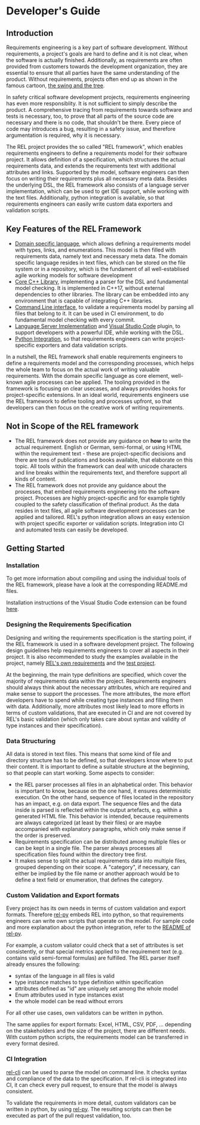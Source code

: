 # Developer's Guide

## Introduction

Requirements engineering is a key part of software development. Without requirements, a project's goals are hard to define and it is not clear, when the software is actually finished. Additionally, as requirements are often provided from customers towards the development organization, they are essential to ensure that all parties have the same understanding of the product. Without requirements, projects often end up as shown in the famous cartoon, [the swing and the tree](https://blog.codefor.cash/2017/08/30/software-development-risks-the-tree-swing-risk/).

In safety critical software development projects, requirements engineering has even more responsiblity. It is not sufficient to simply describe the product. A comprehensive tracing from requirements towards software and tests is necessary, too, to prove that all parts of the source code are necessary and there is no code, that shouldn't be there. Every piece of code may introduces a bug, resulting in a safety issue, and therefore argumentation is required, why it is necessary.

The REL project provides the so called "REL framework", which enables requirements engineers to define a requirements model for their software project. It allows definition of a specification, which structures the actual requirements data, and extends the requirements text with additional attributes and links. Supported by the model, software engineers can then focus on writing their requirements plus all necessary meta data. Besides the underlying DSL, the REL framework also consists of a language server implementation, which can be used to get IDE support, while working with the text files. Additionally, python integration is available, so that requirements engineers can easily write custom data exporters and validation scripts.

## Key Features of the REL Framework

- [Domain specific language](../rel-lib/grammar), which allows defining a requirements model with types, links, and enumerations. This model is then filled with requirements data, namely text and necessary meta data. The domain specific language resides in text files, which can be stored on the file system or in a repository, which is the fundament of all well-establised agile working models for software development
- [Core C++ Library](../rel-lib), implementing a parser for the DSL and fundamental model checking. It is implemented in C++17, without external dependencies to other libraries. The library can be embedded into any environment that is capable of integrating C++ libraries.
- [Command Line interface](../rel-cli), to validate a requirements model by parsing all files that belong to it. It can be used in CI environment, to do fundamental model checking with every commit.
- [Language Server Implementation](../rel-ls) and [Visual Studio Code](../vscode-ext) plugin, to support developers with a powerful IDE, while working with the DSL.
- [Python Integration](../rel-py), so that requirements engineers can write project-specific exporters and data validation scripts.

In a nutshell, the REL framework shall enable requirements engineers to define a requirements model and the corresponding processes, which helps the whole team to focus on the actual work of writing valuable requirements. With the domain specific language as core element, well-known agile processes can be applied. The tooling provided in the framework is focusing on clear usecases, and always provides hooks for project-specific extensions. In an ideal world, requirements engineers use the REL framework to define tooling and processes upfront, so that developers can then focus on the creative work of writing requirements. 


## Not in Scope of the REL framework

- The REL framework does not provide any guidance on **how** to write the actual requirement. English or German, semi-formal, or using HTML within the requirement text - these are project-specific decisions and there are tons of publications and books available, that elaborate on this topic. All tools within the framework can deal with unicode characters and line breaks within the requirements text, and therefore support all kinds of content.
- The REL framework does not provide any guidance about the processes, that embed requirements engineering into the software project. Processes are highly project-specific and for example tightly coupled to the safety classification of thefinal product. As the data resides in text files, all agile software development processes can be applied and tailored. REL's python integration allows an easy extension with project specific exporter or validation scripts. Integration into CI and automated tests can easily be developed.


## Getting Started

### Installation

To get more information about compiling and using the individual tools of the REL framework, please have a look at the corresponding README.md files.

Installation instructions of the Visual Studio Code extension can be found [here](../vscode-ext/README.md).

### Designing the Requirements Specification

Designing and writing the requirements specification is the starting point, if the REL framework is used in a software development project. The following design guidelines help requirements engineers to cover all aspects in their project. It is also recommended to study the examples available in the project, namely [REL's own requirements](../requirements) and the [test project](../test).

At the beginning, the main type definitions are specified, which cover the majority of requirements data within the project. Requirements engineers should always think about the necessary attributes, which are required and make sense to support the processes. The more attributes, the more effort developers have to spend while creating type instances and filling them with data. Additionally, more attributes most likely lead to more efforts in terms of custom validations, that are executed in CI and are not covered by REL's basic validation (which only takes care about syntax and validity of type instances and their specification).

### Data Structuring

All data is stored in text files. This means that some kind of file and directory structure has to be defined, so that developers know where to put their content. It is important to define a suitable structure at the beginning, so that people can start working. Some aspects to consider:

- the REL parser processes all files in an alphabetical order. This behavior is important to know, because on the one hand, it ensures deterministic execution. On the other hand, sequence of files located in the repository has an impact, e.g. on data export. The sequence files and the data inside is parsed is reflected within the output artefacts, e.g. within a generated HTML file. This behavior is intended, because requirements are always categorized (at least by their files) or are maybe accompanied with explanatory paragraphs, which only make sense if the order is preserved.
- Requirements specification can be distributed among multiple files or can be kept in a single file. The parser always processes all specification files found within the directory tree first.
- It makes sense to split the actual requirements data into multiple files, grouped depending on their scope. A "category", if necessary, can either be implied by the file name or another approach would be to define a text field or enumeration, that defines the category.

### Custom Validation and Export formats

Every project has its own needs in terms of custom validation and export formats. Therefore [rel-py](../rel-py) embeds REL into python, so that requirements engineers can write own scripts that operate on the model. For sample code and more explanation about the python integration, refer to the [README of rel-py](../rel-py/README.md).

For example, a custom valiator could check that a set of attributes is set consistently, or that special metrics applied to the requirement text (e.g. contains valid semi-formal formulas) are fulfilled. The REL parser itself already ensures the following:
- syntax of the language in all files is valid
- type instance matches to type definition within specification
- attributes defined as "id" are uniquely set among the whole model
- Enum attributes used in type instances exist
- the whole model can be read without errors

For all other use cases, own validators can be written in python.


The same applies for export formats: Excel, HTML, CSV, PDF, ... depending on the stakeholders and the size of the project, there are different needs. With custom python scripts, the requirements model can be transferred in every format desired.

### CI Integration

[rel-cli](../rel-cli) can be used to parse the model on command line. It checks syntax and compliance of the data to the specification. If rel-cli is integrated into CI, it can check every pull request, to ensure that the model is always consistent.

To validate the requirements in more detail, custom validators can be written in python, by using [rel-py](../rel-py). The resulting scripts can then be executed as part of the pull request validation, too.
